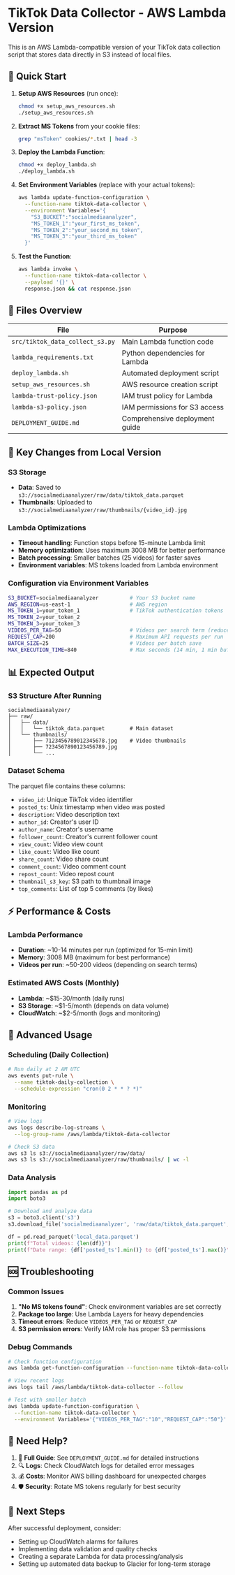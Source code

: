 # TikTok Data Collector - AWS Lambda Version

This is an AWS Lambda-compatible version of your TikTok data collection script that stores data directly in S3 instead of local files.

## 🚀 Quick Start

1. **Setup AWS Resources** (run once):
   ```bash
   chmod +x setup_aws_resources.sh
   ./setup_aws_resources.sh
   ```

2. **Extract MS Tokens** from your cookie files:
   ```bash
   grep "msToken" cookies/*.txt | head -3
   ```

3. **Deploy the Lambda Function**:
   ```bash
   chmod +x deploy_lambda.sh
   ./deploy_lambda.sh
   ```

4. **Set Environment Variables** (replace with your actual tokens):
   ```bash
   aws lambda update-function-configuration \
     --function-name tiktok-data-collector \
     --environment Variables='{
       "S3_BUCKET":"socialmediaanalyzer",
       "MS_TOKEN_1":"your_first_ms_token",
       "MS_TOKEN_2":"your_second_ms_token",
       "MS_TOKEN_3":"your_third_ms_token"
     }'
   ```

5. **Test the Function**:
   ```bash
   aws lambda invoke \
     --function-name tiktok-data-collector \
     --payload '{}' \
     response.json && cat response.json
   ```

## 📁 Files Overview

| File | Purpose |
|------|---------|
| `src/tiktok_data_collect_s3.py` | Main Lambda function code |
| `lambda_requirements.txt` | Python dependencies for Lambda |
| `deploy_lambda.sh` | Automated deployment script |
| `setup_aws_resources.sh` | AWS resource creation script |
| `lambda-trust-policy.json` | IAM trust policy for Lambda |
| `lambda-s3-policy.json` | IAM permissions for S3 access |
| `DEPLOYMENT_GUIDE.md` | Comprehensive deployment guide |

## 🔄 Key Changes from Local Version

### S3 Storage
- **Data**: Saved to `s3://socialmediaanalyzer/raw/data/tiktok_data.parquet`
- **Thumbnails**: Uploaded to `s3://socialmediaanalyzer/raw/thumbnails/{video_id}.jpg`

### Lambda Optimizations
- **Timeout handling**: Function stops before 15-minute Lambda limit
- **Memory optimization**: Uses maximum 3008 MB for better performance
- **Batch processing**: Smaller batches (25 videos) for faster saves
- **Environment variables**: MS tokens loaded from Lambda environment

### Configuration via Environment Variables
```bash
S3_BUCKET=socialmediaanalyzer          # Your S3 bucket name
AWS_REGION=us-east-1                   # AWS region
MS_TOKEN_1=your_token_1                # TikTok authentication tokens
MS_TOKEN_2=your_token_2
MS_TOKEN_3=your_token_3
VIDEOS_PER_TAG=50                      # Videos per search term (reduced for Lambda)
REQUEST_CAP=200                        # Maximum API requests per run
BATCH_SIZE=25                          # Videos per batch save
MAX_EXECUTION_TIME=840                 # Max seconds (14 min, 1 min buffer)
```

## 📊 Expected Output

### S3 Structure After Running
```
socialmediaanalyzer/
├── raw/
│   ├── data/
│   │   └── tiktok_data.parquet        # Main dataset
│   └── thumbnails/
│       ├── 7123456789012345678.jpg    # Video thumbnails
│       ├── 7234567890123456789.jpg
│       └── ...
```

### Dataset Schema
The parquet file contains these columns:
- `video_id`: Unique TikTok video identifier
- `posted_ts`: Unix timestamp when video was posted
- `description`: Video description text
- `author_id`: Creator's user ID
- `author_name`: Creator's username
- `follower_count`: Creator's current follower count
- `view_count`: Video view count
- `like_count`: Video like count
- `share_count`: Video share count
- `comment_count`: Video comment count
- `repost_count`: Video repost count
- `thumbnail_s3_key`: S3 path to thumbnail image
- `top_comments`: List of top 5 comments (by likes)

## ⚡ Performance & Costs

### Lambda Performance
- **Duration**: ~10-14 minutes per run (optimized for 15-min limit)
- **Memory**: 3008 MB (maximum for best performance)
- **Videos per run**: ~50-200 videos (depending on search terms)

### Estimated AWS Costs (Monthly)
- **Lambda**: ~$15-30/month (daily runs)
- **S3 Storage**: ~$1-5/month (depends on data volume)
- **CloudWatch**: ~$2-5/month (logs and monitoring)

## 🔧 Advanced Usage

### Scheduling (Daily Collection)
```bash
# Run daily at 2 AM UTC
aws events put-rule \
  --name tiktok-daily-collection \
  --schedule-expression "cron(0 2 * * ? *)"
```

### Monitoring
```bash
# View logs
aws logs describe-log-streams \
  --log-group-name /aws/lambda/tiktok-data-collector

# Check S3 data
aws s3 ls s3://socialmediaanalyzer/raw/data/
aws s3 ls s3://socialmediaanalyzer/raw/thumbnails/ | wc -l
```

### Data Analysis
```python
import pandas as pd
import boto3

# Download and analyze data
s3 = boto3.client('s3')
s3.download_file('socialmediaanalyzer', 'raw/data/tiktok_data.parquet', 'local_data.parquet')

df = pd.read_parquet('local_data.parquet')
print(f"Total videos: {len(df)}")
print(f"Date range: {df['posted_ts'].min()} to {df['posted_ts'].max()}")
```

## 🆘 Troubleshooting

### Common Issues
1. **"No MS tokens found"**: Check environment variables are set correctly
2. **Package too large**: Use Lambda Layers for heavy dependencies
3. **Timeout errors**: Reduce `VIDEOS_PER_TAG` or `REQUEST_CAP`
4. **S3 permission errors**: Verify IAM role has proper S3 permissions

### Debug Commands
```bash
# Check function configuration
aws lambda get-function-configuration --function-name tiktok-data-collector

# View recent logs
aws logs tail /aws/lambda/tiktok-data-collector --follow

# Test with smaller batch
aws lambda update-function-configuration \
  --function-name tiktok-data-collector \
  --environment Variables='{"VIDEOS_PER_TAG":"10","REQUEST_CAP":"50"}'
```

## 📖 Need Help?

1. 📖 **Full Guide**: See `DEPLOYMENT_GUIDE.md` for detailed instructions
2. 🔍 **Logs**: Check CloudWatch logs for detailed error messages
3. 💰 **Costs**: Monitor AWS billing dashboard for unexpected charges
4. 🛡️ **Security**: Rotate MS tokens regularly for best security

## 🎯 Next Steps

After successful deployment, consider:
- Setting up CloudWatch alarms for failures
- Implementing data validation and quality checks
- Creating a separate Lambda for data processing/analysis
- Setting up automated data backup to Glacier for long-term storage 